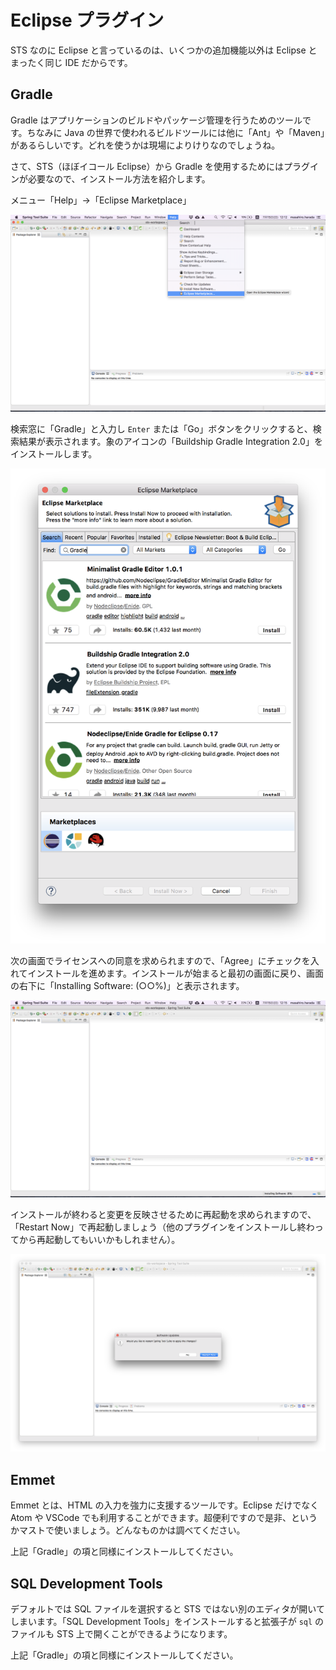 # Eclipse プラグイン

STS なのに Eclipse と言っているのは、いくつかの追加機能以外は Eclipse とまったく同じ IDE だからです。

## Gradle

Gradle はアプリケーションのビルドやパッケージ管理を行うためのツールです。ちなみに Java の世界で使われるビルドツールには他に「Ant」や「Maven」があるらしいです。どれを使うかは現場によりけりなのでしょうね。

さて、STS（ほぼイコール Eclipse）から Gradle を使用するためにはプラグインが必要なので、インストール方法を紹介します。

メニュー「Help」→「Eclipse Marketplace」

![STS](/assets/sts-marketplace.png)

検索窓に「Gradle」と入力し ```Enter``` または「Go」ボタンをクリックすると、検索結果が表示されます。象のアイコンの「Buildship Gradle Integration 2.0」をインストールします。

![STS](/assets/sts-marketplace-gradle.png)

次の画面でライセンスへの同意を求められますので、「Agree」にチェックを入れてインストールを進めます。インストールが始まると最初の画面に戻り、画面の右下に「Installing Software: (○○%)」と表示されます。

![STS](/assets/sts-installing.png)

インストールが終わると変更を反映させるために再起動を求められますので、「Restart Now」で再起動しましょう（他のプラグインをインストールし終わってから再起動してもいいかもしれません）。

![STS](/assets/sts-restart.png)

## Emmet

Emmet とは、HTML の入力を強力に支援するツールです。Eclipse だけでなく Atom や VSCode でも利用することができます。超便利ですので是非、というかマストで使いましょう。どんなものかは調べてください。

上記「Gradle」の項と同様にインストールしてください。

## SQL Development Tools

デフォルトでは SQL ファイルを選択すると STS ではない別のエディタが開いてしまいます。「SQL Development Tools」をインストールすると拡張子が ```sql``` のファイルも STS 上で開くことができるようになります。

上記「Gradle」の項と同様にインストールしてください。
